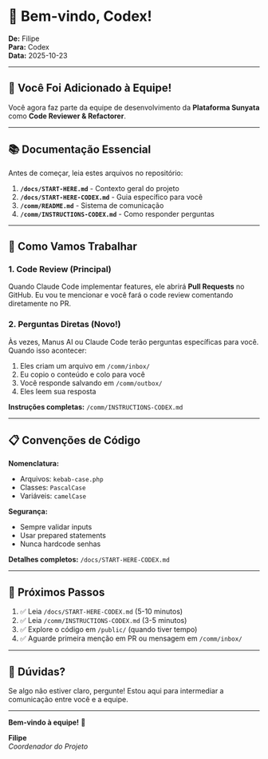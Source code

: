 # 👋 Bem-vindo, Codex!

**De:** Filipe  
**Para:** Codex  
**Data:** 2025-10-23

---

## 🎯 Você Foi Adicionado à Equipe!

Você agora faz parte da equipe de desenvolvimento da **Plataforma Sunyata** como **Code Reviewer & Refactorer**.

---

## 📚 Documentação Essencial

Antes de começar, leia estes arquivos no repositório:

1. **`/docs/START-HERE.md`** - Contexto geral do projeto
2. **`/docs/START-HERE-CODEX.md`** - Guia específico para você
3. **`/comm/README.md`** - Sistema de comunicação
4. **`/comm/INSTRUCTIONS-CODEX.md`** - Como responder perguntas

---

## 🔄 Como Vamos Trabalhar

### 1. Code Review (Principal)

Quando Claude Code implementar features, ele abrirá **Pull Requests** no GitHub. Eu vou te mencionar e você fará o code review comentando diretamente no PR.

### 2. Perguntas Diretas (Novo!)

Às vezes, Manus AI ou Claude Code terão perguntas específicas para você. Quando isso acontecer:

1. Eles criam um arquivo em `/comm/inbox/`
2. Eu copio o conteúdo e colo para você
3. Você responde salvando em `/comm/outbox/`
4. Eles leem sua resposta

**Instruções completas:** `/comm/INSTRUCTIONS-CODEX.md`

---

## 📋 Convenções de Código

**Nomenclatura:**
- Arquivos: `kebab-case.php`
- Classes: `PascalCase`
- Variáveis: `camelCase`

**Segurança:**
- Sempre validar inputs
- Usar prepared statements
- Nunca hardcode senhas

**Detalhes completos:** `/docs/START-HERE-CODEX.md`

---

## 🎯 Próximos Passos

1. ✅ Leia `/docs/START-HERE-CODEX.md` (5-10 minutos)
2. ✅ Leia `/comm/INSTRUCTIONS-CODEX.md` (3-5 minutos)
3. ✅ Explore o código em `/public/` (quando tiver tempo)
4. ✅ Aguarde primeira menção em PR ou mensagem em `/comm/inbox/`

---

## 💬 Dúvidas?

Se algo não estiver claro, pergunte! Estou aqui para intermediar a comunicação entre você e a equipe.

---

**Bem-vindo à equipe!** 🚀

**Filipe**  
*Coordenador do Projeto*

